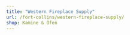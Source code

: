 ```yaml
---
title: "Western Fireplace Supply"
url: /fort-collins/western-fireplace-supply/
shop: Kamine & Öfen
---
```

